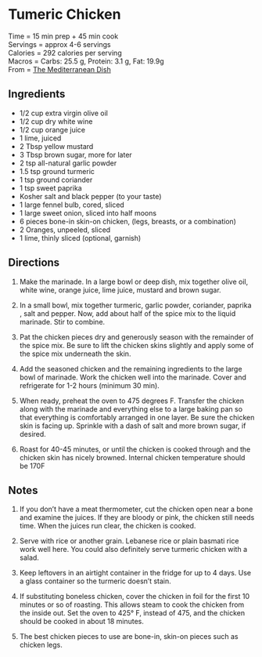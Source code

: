 Tumeric Chicken
====
Time = 15 min prep + 45 min cook \
Servings = approx 4-6 servings \
Calories = 292 calories per serving \
Macros = Carbs: 25.5 g, Protein: 3.1 g, Fat: 19.9g \
From = [The Mediterranean Dish](https://www.themediterraneandish.com/mediterranean-roast-chicken-recipe-turmeric-fennel/)


**Ingredients**
----
-  1/2 cup extra virgin olive oil
-  1/2 cup dry white wine
-  1/2 cup orange juice
-  1 lime, juiced
-  2 Tbsp yellow mustard
-  3 Tbsp brown sugar, more for later
-  2 tsp all-natural garlic powder
-  1.5 tsp ground turmeric
-  1 tsp ground coriander
-  1 tsp sweet paprika
-  Kosher salt and black pepper (to your taste)
-  1 large fennel bulb, cored, sliced
-  1 large sweet onion, sliced into half moons
-  6 pieces bone-in skin-on chicken, (legs, breasts, or a combination)
-  2 Oranges, unpeeled, sliced
-  1 lime, thinly sliced (optional, garnish)

**Directions**
----
1.  Make the marinade. In a large bowl or deep dish, mix together olive oil, white wine, orange juice, lime juice, mustard and brown sugar.

2.  In a small bowl, mix together turmeric, garlic powder, coriander, paprika , salt and pepper. Now, add about half of the spice mix to the liquid marinade. Stir to combine.

3.  Pat the chicken pieces dry and generously season with the remainder of the spice mix. Be sure to lift the chicken skins slightly and apply some of the spice mix underneath the skin.

4.  Add the seasoned chicken and the remaining ingredients to the large bowl of marinade. Work the chicken well into the marinade. Cover and refrigerate for 1-2 hours (minimum 30 min).  

5.  When ready, preheat the oven to 475 degrees F. Transfer the chicken along with the marinade and everything else to a large baking pan so that everything is comfortably arranged in one layer. Be sure the chicken skin is facing up. Sprinkle with a dash of salt and more brown sugar, if desired.

6.  Roast for 40-45 minutes, or until the chicken is cooked through and the chicken skin has nicely browned. Internal chicken temperature should be 170F

**Notes**
----
1.  If you don’t have a meat thermometer, cut the chicken open near a bone and examine the juices. If they are bloody or pink, the chicken still needs time. When the juices run clear, the chicken is cooked.

2. Serve with rice or another grain. Lebanese rice or plain basmati rice work well here. You could also definitely serve turmeric chicken with a salad. 

3.  Keep leftovers in an airtight container in the fridge for up to 4 days. Use a glass container so the turmeric doesn’t stain. 

4.  If substituting boneless chicken, cover the chicken in foil for the first 10 minutes or so of roasting. This allows steam to cook the chicken from the inside out. Set the oven to 425° F, instead of 475, and the chicken should be cooked in about 18 minutes. 

5.  The best chicken pieces to use are bone-in, skin-on pieces such as chicken legs. 
